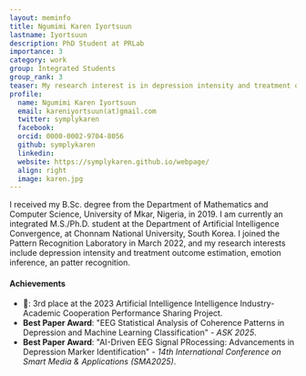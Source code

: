 ```yaml
---
layout: meminfo
title: Ngumimi Karen Iyortsuun
lastname: Iyortsuun
description: PhD Student at PRLab
importance: 3
category: work
group: Integrated Students
group_rank: 3
teaser: My research interest is in depression intensity and treatment outcome estimation, emotion inference, and pattern recognition...
profile:
  name: Ngumimi Karen Iyortsuun
  email: kareniyortsuun(at)gmail.com
  twitter: symplykaren
  facebook:
  orcid: 0000-0002-9704-8056
  github: symplykaren
  linkedin:
  website: https://symplykaren.github.io/webpage/
  align: right
  image: karen.jpg
---
```



I received my B.Sc. degree from the Department of Mathematics and Computer Science, University of Mkar, Nigeria, in 2019. I am currently an integrated M.S./Ph.D. student at the Department of Artificial Intelligence Convergence, at Chonnam National University, South Korea. I joined the Pattern Recognition Laboratory in March 2022, and my research interests include depression intensity and treatment outcome estimation, emotion inference, an patter recognition.

#### Achievements
* 🥉: 3rd place at the 2023 Artificial Intelligence Intelligence Industry-Academic Cooperation Performance Sharing Project.
* **Best Paper Award**: "EEG Statistical Analysis of Coherence Patterns in Depression and Machine Learning Classification" - _ASK 2025_.
* **Best Paper Award**: "AI-Driven EEG Signal PRocessing: Advancements in Depression Marker Identification" - _14th International Conference on Smart Media & Applications (SMA2025)_.

<!--stackedit_data:
eyJoaXN0b3J5IjpbNTEyMTA3MDYsMjE0NjA3MDk4LC0xOTg0Mz
c1ODc4XX0=
-->
